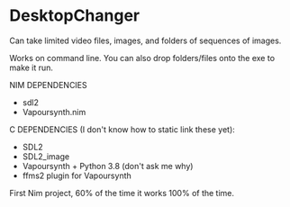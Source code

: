 # DesktopChanger

Can take limited video files, images, and folders of sequences of images.

Works on command line. You can also drop folders/files onto the exe to make it run.

NIM DEPENDENCIES
- sdl2
- Vapoursynth.nim

C DEPENDENCIES (I don't know how to static link these yet):
- SDL2
- SDL2_image
- Vapoursynth + Python 3.8 (don't ask me why)
- ffms2 plugin for Vapoursynth


First Nim project, 60% of the time it works 100% of the time.
